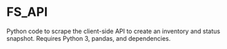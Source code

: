 # FS_API
Python code to scrape the client-side API to create an inventory and status snapshot.
Requires Python 3, pandas, and dependencies.
